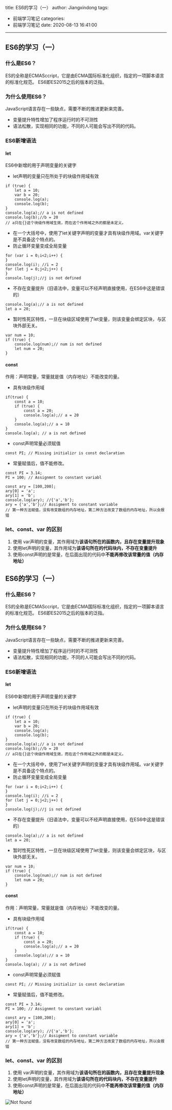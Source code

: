title: ES6的学习（一）
author: Jiangxindong
tags:
  - 前端学习笔记
categories:
  - 前端学习笔记
date: 2020-08-13 16:41:00
---
##  ES6的学习（一）
### 什么是ES6？
ES的全称是ECMASccript，它是由ECMA国际标准化组织，指定的一项脚本语言的标准化规范。
ES6即ES2015之后的版本的泛指。

### 为什么使用ES6？
JavaScript语言存在一些缺点，需要不断的推进更新来完善。
* 变量提升特性增加了程序运行时的不可测性
* 语法松散，实现相同的功能，不同的人可能会写出不同的代码。

### ES6新增语法
#### let
ES6中新增的用于声明变量的关键字
* let声明的变量只在所处于的块级作用域有效

```
if (true) {
    let a = 10;
    var b = 20;
    console.log(a);
    console.log(b);
}
console.log(a);// a is not defined
console.log(b);//b = 20
// a只在{}这个块级作用域生效，而在这个作用域之外的都是未定义。
```

* 在一个大括号中，使用了let关键字声明的变量才具有块级作用域。var关键字是不具备这个特点的。
* 防止循环变量变成全局变量

```
for (var i = 0;i<2;i++) {
}
console.log(i); //i = 2
for (let j = 0;j<2;j++) {
}
console.log(j);//j is not defined
```

* 不存在变量提升（旧语法中，变量可以不经声明直接使用，在ES6中这是错误的）

```
console.log(a);// a is not defined
let a = 20;
```

* 暂时性死区特性，一旦在块级区域使用了let变量，则该变量会绑定区块，与区块外部无关。

```
var num = 10;
if (true) {
    console.log(num);// num is not defined
    let num = 20;
}
```

#### const
作用：声明常量，常量就是值（内存地址）不能改变的量。
* 具有块级作用域

```
if(true) {
    const a = 10;
    if (true) {
        const a = 20;
        console.log(a);// a = 20
    }
    console.log(a);// a = 10
}
console.log(a); // a is not defined
```

* const声明常量必须赋值

```
const PI; // Missing initializr is const declaration
```

* 常量赋值后，值不能修改。

```
const PI = 3.14;
PI = 100; // Assignmnt to constant variabl

const ary = [100,200];
ary[0] = 'a';
ary[1] = 'b';
console.log(ary); //{'a','b'};
ary = {'a','b'};// Assigment to constant variable
// 第一种方法赋值，没有改变数组的内存地址，第二种方法改变了数组的内存地址，所以会报错
```

### let、const、var 的区别
1. 使用 var声明的变量，其作用域为**该语句所在的函数内，且存在变量提升现象**
2. 使用let声明的变量，其作用域为**该语句所在的代码块内，不存在变量提升**
3. 使用const声明的是常量，在后面出现的代码中**不能再修改该常量的值（内存地址）**

##  ES6的学习（一）
### 什么是ES6？

ES的全称是ECMASccript，它是由ECMA国际标准化组织，指定的一项脚本语言的标准化规范。
ES6即ES2015之后的版本的泛指。

### 为什么使用ES6？
JavaScript语言存在一些缺点，需要不断的推进更新来完善。
* 变量提升特性增加了程序运行时的不可测性
* 语法松散，实现相同的功能，不同的人可能会写出不同的代码。

### ES6新增语法
#### let
ES6中新增的用于声明变量的关键字
* let声明的变量只在所处于的块级作用域有效

```
if (true) {
    let a = 10;
    var b = 20;
    console.log(a);
    console.log(b);
}
console.log(a);// a is not defined
console.log(b);//b = 20
// a只在{}这个块级作用域生效，而在这个作用域之外的都是未定义。
```

* 在一个大括号中，使用了let关键字声明的变量才具有块级作用域。var关键字是不具备这个特点的。
* 防止循环变量变成全局变量

```
for (var i = 0;i<2;i++) {
}
console.log(i); //i = 2
for (let j = 0;j<2;j++) {
}
console.log(j);//j is not defined
```
* 不存在变量提升（旧语法中，变量可以不经声明直接使用，在ES6中这是错误的）

```
console.log(a);// a is not defined
let a = 20;
```

* 暂时性死区特性，一旦在块级区域使用了let变量，则该变量会绑定区块，与区块外部无关。

```
var num = 10;
if (true) {
    console.log(num);// num is not defined
    let num = 20;
}
```

#### const
作用：声明常量，常量就是值（内存地址）不能改变的量。
* 具有块级作用域

```
if(true) {
    const a = 10;
    if (true) {
        const a = 20;
        console.log(a);// a = 20
    }
    console.log(a);// a = 10
}
console.log(a); // a is not defined
```

* const声明常量必须赋值

```
const PI; // Missing initializr is const declaration
```
* 常量赋值后，值不能修改。
```
const PI = 3.14;
PI = 100; // Assignmnt to constant variabl

const ary = [100,200];
ary[0] = 'a';
ary[1] = 'b';
console.log(ary); //{'a','b'};
ary = {'a','b'};// Assigment to constant variable
// 第一种方法赋值，没有改变数组的内存地址，第二种方法改变了数组的内存地址，所以会报错
```

### let、const、var 的区别
1. 使用 var声明的变量，其作用域为**该语句所在的函数内，且存在变量提升现象**
2. 使用let声明的变量，其作用域为**该语句所在的代码块内，不存在变量提升**
3. 使用const声明的是常量，在后面出现的代码中**不能再修改该常量的值（内存地址）**

![Not found](/post-img/post-img6.png)